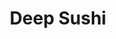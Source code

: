 ---
layout: place
title: "Deep Sushi"
permalink: /texas/dallas/deep-sushi.html
stateAbbr: TX
stateName: Texas
cityName: Dallas
seo:
  name: "Deep Sushi"
  type: Restaurant
  links: https://deepsushi.site/
description: "Veteran Japanese eatery with specialty rolls,  happy hour & lunch deals in modern digs with a patio. Deep Sushi serves delicious sushi in Dallas, Texas. Try fresh Japanese dishes for a great dining experience. Available for takeout, delivery, lunch, and dinner."
place_id: ChIJ44ttwN2YToYRb0eFQ3ykLVk
photos:
  - name: >-
      places/ChIJ44ttwN2YToYRb0eFQ3ykLVk/photos/AeeoHcIISaSk93PdxWBuXcyKnKc_zaf4vBJ9mky1sZgc064-dxHClgZ5hRHu8BkMk3VLaMByY_sPndBMGaDQM_AjSa2OsZ38_-D1oAf2jz18a0dZRZ4b3ukM9ny9qfMiZYetHa6LkYfqaYQh2AdIjlS9r58QewqGK5044ZuYopcNso86CYAKkKOXsSbTodKbsR8E6Fa09G8rozsELfZBtxrlnDJfqa_MzaypWiui0llBqjSlLkF3j8Bl8tdp5i-l5erjKv7ujCB7P9_-eM6ScAvOuGuSNywctS7CHt83CApYuiZTUA
    widthPx: 3024
    heightPx: 4032
    authorAttributions:
      - displayName: Deep Sushi
        uri: https://maps.google.com/maps/contrib/102952048740567406664
        photoUri: >-
          https://lh3.googleusercontent.com/a-/ALV-UjV7So9rtQncH072FlwnJhYavnP6QviKMBsiKcsgWq0EMkzxaEg=s100-p-k-no-mo
    flagContentUri: >-
      https://www.google.com/local/imagery/report/?cb_client=maps_api_places.places_api&image_key=!1e10!2sAF1QipPanxPni0SmhyhzudwfJ5TvfE0teT1ctWXta5d7&hl=en-US
    googleMapsUri: >-
      https://www.google.com/maps/place//data=!3m4!1e2!3m2!1sAF1QipPanxPni0SmhyhzudwfJ5TvfE0teT1ctWXta5d7!2e10!4m2!3m1!1s0x864e98ddc06d8be3:0x592da47c4385476f
  - name: >-
      places/ChIJ44ttwN2YToYRb0eFQ3ykLVk/photos/AeeoHcLd7lqIGCoqtkQr8fXFmM8WuGGPbBh5_q7jmbquhk69qeRUq7z7dekjXDv58wKW1hN6lLTLMH1591AanJLwMwPWHADk_5J1udBe8uB2kZVuDrr4HQABcjQbLOZSEvXfcajWc2LeniVir1BdDb5QY_FkYtVV3mUBYb9QEeVOPq6belm0wicyACr8CF3SoIGz8yM9A_G6JKq6tcmxZkHQCqpJeV3h2oj-ZAc4mUkjP2szQeI5AC_SOEbGPKSb_lNVdq37zjX4KVG2PrxjaDGQe3BgFq0w6FHFwFgT8esi3qx90g
    widthPx: 640
    heightPx: 468
    authorAttributions:
      - displayName: Deep Sushi
        uri: https://maps.google.com/maps/contrib/102952048740567406664
        photoUri: >-
          https://lh3.googleusercontent.com/a-/ALV-UjV7So9rtQncH072FlwnJhYavnP6QviKMBsiKcsgWq0EMkzxaEg=s100-p-k-no-mo
    flagContentUri: >-
      https://www.google.com/local/imagery/report/?cb_client=maps_api_places.places_api&image_key=!1e10!2sAF1QipPd5tdFNrxvXFtUaudmnqSahrfZKdgmCsWX98kp&hl=en-US
    googleMapsUri: >-
      https://www.google.com/maps/place//data=!3m4!1e2!3m2!1sAF1QipPd5tdFNrxvXFtUaudmnqSahrfZKdgmCsWX98kp!2e10!4m2!3m1!1s0x864e98ddc06d8be3:0x592da47c4385476f
  - name: >-
      places/ChIJ44ttwN2YToYRb0eFQ3ykLVk/photos/AeeoHcK-e-g6TCJlwnMtHqsV4GkxxP11lV7KyOo5qU6a_r7U692ejLkxTB1iCNFyoDf3QR2kFZGJH99yzIGBLE9zboPV6DKDxjangw2k9T-ZEgxDnTDXYSHnUlg0TAEG2V7UMvMiLu2gxILJuoaP4wTYobCTq1ZEVOQZIKeQhjZuJXQR5-yLUphjbjpak4alPhGdW-xfTZnwpxmYXd6S9zUbSrBO9oGvlo0kyw8fO7sBiC_VWnMh3-AfelBimFLynehdFl5QnSz3jDuonYA7xnvmfeOdSLUtVlJDj6kSakoiwKOxB7QXmb4wdbb-oGaf3SSkPbZUYTD21a3OwHRlvZLsPL2sx1CS4HyyrUrELlu2NsSjfwDGMhd15AxAOFVvQ3yC3AMjFb4F-Jf9zYEywhiCOkbNLCyyrbX5sPHlKnVdqkphRQ
    widthPx: 4800
    heightPx: 3200
    authorAttributions:
      - displayName: Luis Fernando Gutiérrez
        uri: https://maps.google.com/maps/contrib/108112094198007711766
        photoUri: >-
          https://lh3.googleusercontent.com/a-/ALV-UjUpx3vSb2woF7uytiAL4zYQi95yHMUOTIVj3Q-2aGckngRP4tgn=s100-p-k-no-mo
    flagContentUri: >-
      https://www.google.com/local/imagery/report/?cb_client=maps_api_places.places_api&image_key=!1e10!2sCIHM0ogKEICAgID_zZ-oYA&hl=en-US
    googleMapsUri: >-
      https://www.google.com/maps/place//data=!3m4!1e2!3m2!1sCIHM0ogKEICAgID_zZ-oYA!2e10!4m2!3m1!1s0x864e98ddc06d8be3:0x592da47c4385476f
  - name: >-
      places/ChIJ44ttwN2YToYRb0eFQ3ykLVk/photos/AeeoHcLkNmgYCctGfB2eNSAQrLt76GWMXnbCc1n042Qhh0x-XRHk0mWU9yO7r75EdpKaWFhDCow_7T8Y55hIlxRoYS7AX0z4JrBtb_aPWjw0QiUz6e7m-Xo-HoI8uApozC2hI4kTqIMiZ41sNyQ2uLqVb1F6WpArlQ1aScf7aJaczP2bBjeKDZBB9L0ag8e6oayKdOd9XtOBiBSyKAQzHOMQKB_VcGNpy1vgkodzraYbF-wH16b1RI09QJAbGDJbQx0UgZNiUu_R5GBQAeEx5qGmlBi0DPGZdicqF-M5hrv3-62olqGkxtl7uMFx9kkS5DCth4ldatltMz5V_7iGKwHMiGPjqh2SlBtsZUsbMA_4_brBVa2QHC7WfOBggRdH5JcftZpyCNcsGm18M9rxhwZ8xC3brQeZoXf6fR-p0vZN-qBUIQ
    widthPx: 2992
    heightPx: 2992
    authorAttributions:
      - displayName: Allan Rivas
        uri: https://maps.google.com/maps/contrib/108693429635342146667
        photoUri: >-
          https://lh3.googleusercontent.com/a-/ALV-UjWmuqeoBIIy1gM3aa1kN-HoatYSMt_kM90UgUEnqjrjo2YjrxqNng=s100-p-k-no-mo
    flagContentUri: >-
      https://www.google.com/local/imagery/report/?cb_client=maps_api_places.places_api&image_key=!1e10!2sCIHM0ogKEICAgIC77s_WCA&hl=en-US
    googleMapsUri: >-
      https://www.google.com/maps/place//data=!3m4!1e2!3m2!1sCIHM0ogKEICAgIC77s_WCA!2e10!4m2!3m1!1s0x864e98ddc06d8be3:0x592da47c4385476f
  - name: >-
      places/ChIJ44ttwN2YToYRb0eFQ3ykLVk/photos/AeeoHcKkb_Qnk47ZG9YSWYxGMWYdTTmPvTr8P0IvSsx0LMWHmIzLefP_pMbk54r3KOYQqmj6F9DqFufrbUsD6eqYZ3V1plcupURl6ZeeH1AyQyrOc-PwfIfbJW7OVsn5D_TrCpfc8WG24eKBs8mP0uSbsTyJKaarzT-GeOqC5Z489yzFqnqsR9ShJyvu6pUicXpFQMqxgL4du0LjhuL2Z8UcoE7nR7lXp1qOR2Ext48rPGmJIfBd9ipfQPC41AY2iZ_FUwquVcvUjPfaPgWb6TzBGLmmGaEFNb65P6STtZTG2TJGo8sbaXbR5O3iUHEJiToK38PWsA5Db2Toay6DwL-QB6sjvQJhL2C5ID3QCY0jkAY-Hg20USe6V-TK7koJIOVOQroqptFpkS5aKTLxy1hyLEvwBOlVGPtUWjYmhZJ77_-JBIc
    widthPx: 4032
    heightPx: 2268
    authorAttributions:
      - displayName: Katherine Turner
        uri: https://maps.google.com/maps/contrib/116580083629024031506
        photoUri: >-
          https://lh3.googleusercontent.com/a-/ALV-UjXuPPUKlzM8TkmlIZtJ1NRH6EZShKy_ueW41E81Zd2JdgxA18Dr9Q=s100-p-k-no-mo
    flagContentUri: >-
      https://www.google.com/local/imagery/report/?cb_client=maps_api_places.places_api&image_key=!1e10!2sCIHM0ogKEICAgICr2d709AE&hl=en-US
    googleMapsUri: >-
      https://www.google.com/maps/place//data=!3m4!1e2!3m2!1sCIHM0ogKEICAgICr2d709AE!2e10!4m2!3m1!1s0x864e98ddc06d8be3:0x592da47c4385476f
  - name: >-
      places/ChIJ44ttwN2YToYRb0eFQ3ykLVk/photos/AeeoHcKuYwSNG4QdX-R44_FaAVTMrjL8fhcWrPf8CXtNEnvs1FK1-3rF2DOJmfkypBkGEbLiWc5HU-cpRPqCGi9gbnRdiflTCkmrUc3CMnYsVQfpS_N5_0-kLW1MtLN_RxIAJVv6I4H7dPi24f4kgTu2Xptn9VEwgHxmUEhLFzweuUcbAaZkrw2geFNM4IDbENjxujE8yuy6-XJ9A0gLUEd6ZQBZoDo1cBSg5PZF-kQgBD8HceIEl-X7PaLiz2vkdLf81a4uNRpgSNR8ZWQIDZxaCGECT-0qJOWk5vYvtAognxBKyB46Yw_k5g_crWGfzkc54X4UimAeVCaNKCBmTseq9NUsXXcb6Vd9D_smjKNoTLG99goMvBORSQowdcFHUsfh8z-TmL25gQxBk6aOs9ox4PiJo4DgBXHK2lqe-1WZqt5N5Q
    widthPx: 4032
    heightPx: 2268
    authorAttributions:
      - displayName: Katherine Turner
        uri: https://maps.google.com/maps/contrib/116580083629024031506
        photoUri: >-
          https://lh3.googleusercontent.com/a-/ALV-UjXuPPUKlzM8TkmlIZtJ1NRH6EZShKy_ueW41E81Zd2JdgxA18Dr9Q=s100-p-k-no-mo
    flagContentUri: >-
      https://www.google.com/local/imagery/report/?cb_client=maps_api_places.places_api&image_key=!1e10!2sCIHM0ogKEICAgICr2d70DA&hl=en-US
    googleMapsUri: >-
      https://www.google.com/maps/place//data=!3m4!1e2!3m2!1sCIHM0ogKEICAgICr2d70DA!2e10!4m2!3m1!1s0x864e98ddc06d8be3:0x592da47c4385476f
  - name: >-
      places/ChIJ44ttwN2YToYRb0eFQ3ykLVk/photos/AeeoHcK-FQPYMCpJFWjgRbW44zChd5piGSw6zbHMHHh8w8PdfqBmNYYewk9PSerN2Q4rzunhS_Pp17eOJS_c5j8RcSpLIMQ_nF0VCxbVqrcd_r-U6QSMpHcc0tjNZoI3MLO4Onktg8M9RTvHNxhvYQiRXu3EW1_rSUYVv9lS3J2NIyUBozkI-F_J7TsW_vXwz21To7kkFFBQgCl24qCw5-wgl__uWbmZ2-8TH9jM84QlMUPlFF7GpQ09rbMfE704ugXvtwT6Gy4gQMwOD4fD6D37wYmVi3jN2OIuse2j8vaGx-pV6Bm3DMwROdCjcFRi7hkXNPPkCWl_s76ik8tdGNRJQ8TM0mIoqHbE8ptLXr5fMg2-WjHzw0-0-YymrezBX1vGN4nB4LDoTBMjGuaImlZ9z4gqhpH5wMtww1gHnhdjVisQdQ
    widthPx: 3072
    heightPx: 4080
    authorAttributions:
      - displayName: Erin M. Johnson
        uri: https://maps.google.com/maps/contrib/106922605107252363253
        photoUri: >-
          https://lh3.googleusercontent.com/a-/ALV-UjW39p7f1rWWYENhdudLUlhxHZ1OfIcZP1CO5d74drPoI9Bv2AiJyQ=s100-p-k-no-mo
    flagContentUri: >-
      https://www.google.com/local/imagery/report/?cb_client=maps_api_places.places_api&image_key=!1e10!2sCIHM0ogKEICAgICzzPH8dw&hl=en-US
    googleMapsUri: >-
      https://www.google.com/maps/place//data=!3m4!1e2!3m2!1sCIHM0ogKEICAgICzzPH8dw!2e10!4m2!3m1!1s0x864e98ddc06d8be3:0x592da47c4385476f
  - name: >-
      places/ChIJ44ttwN2YToYRb0eFQ3ykLVk/photos/AeeoHcJ5Yc6elM6PJkLe61I9ktvOFFYycygv4lryIxlFh3XgpBWak9Tz_5E0PLGDs6qMn0DVo65mXDFlRYur7QvnmypUVajUC1Rg0YtivvtfI7DLNO_sAjGRau2uF01zqwiIhCkKsZ4oVq1RFbxsFa7IVdA1x4REXThiRcHJqAw7aU0ceeXpMf8TQ0WAeeN2apLwFOTL3kXDxA_SwWT-okZvP0l1CwUS9nm61BuC6AHXUDw3dXx1AptZ4MeULSwiG7XCrOOelj84059QOz2Ic4xKfacQWlyCenKu5kRNB4Ky-64OZXLcSl8NqSRtJusbRd6xQasb9Cl-kAObvlw39AVQyHp7KejEBG1ehKHfgTzmIYcz-e0CPEs_Nj4EYqHLx2dtE682I351y8szVI23q0Kw2lY27xwvQB-_HS4fibQcBAs
    widthPx: 3024
    heightPx: 4032
    authorAttributions:
      - displayName: Farhad Hassani
        uri: https://maps.google.com/maps/contrib/116901231930877797840
        photoUri: >-
          https://lh3.googleusercontent.com/a-/ALV-UjWNbUCNhkRq9kNc5xcwsc5D0so-wQNvTFLOzE4ok7pkqUWDG-d3=s100-p-k-no-mo
    flagContentUri: >-
      https://www.google.com/local/imagery/report/?cb_client=maps_api_places.places_api&image_key=!1e10!2sCIHM0ogKEICAgICq8Lq5Gg&hl=en-US
    googleMapsUri: >-
      https://www.google.com/maps/place//data=!3m4!1e2!3m2!1sCIHM0ogKEICAgICq8Lq5Gg!2e10!4m2!3m1!1s0x864e98ddc06d8be3:0x592da47c4385476f
  - name: >-
      places/ChIJ44ttwN2YToYRb0eFQ3ykLVk/photos/AeeoHcLAah-bA8zgE1J4K4G5pFgzqSjQfxh9a1nPdi6ePXO43QFNMhOCPT7cnjHpe36OKiLo3-Kxm_cD-WuPM8cIepgAiAPqEG9PlciXEmAtIWitCIuKsZKacoBxiXVSQvzaxLkWYvP9VxLBr9WPjKdRXy2p6vlGY1YJeCeyqQY8ADgMgxJmyvP3GQs_bhkqix8STox6uBPoOXCdPOa1XCJr8QmMth2LxqqjdyLJso_p4Ooi-OwNdDIheWHitBh5dbSE2W8rYGv9yc46Xg3RN2SD5lPQQ8Xpfajz0K7WHAjvlTR62ZohxYQhf6LmyW2h6qKGitmzkfvQ-bCWBZFPkyYVV8w0on-vHTGJLVJXj5INeuXvGHAEihwTbM3-XAuvF4Ob7yUgA1fkwJXVGVUm8TERrfkkOk_yqS6SB6oAXS4tDXu-QSwz
    widthPx: 3024
    heightPx: 4032
    authorAttributions:
      - displayName: Daneshia James
        uri: https://maps.google.com/maps/contrib/116305381065953277289
        photoUri: >-
          https://lh3.googleusercontent.com/a-/ALV-UjVaYdGJYUc09DOdRZRB2313Dfu4G0so7OsYVjSYGrlSACJroTZn=s100-p-k-no-mo
    flagContentUri: >-
      https://www.google.com/local/imagery/report/?cb_client=maps_api_places.places_api&image_key=!1e10!2sCIHM0ogKEICAgICNzqWyhAE&hl=en-US
    googleMapsUri: >-
      https://www.google.com/maps/place//data=!3m4!1e2!3m2!1sCIHM0ogKEICAgICNzqWyhAE!2e10!4m2!3m1!1s0x864e98ddc06d8be3:0x592da47c4385476f
  - name: >-
      places/ChIJ44ttwN2YToYRb0eFQ3ykLVk/photos/AeeoHcIN_Hw0_tn0UWX4IbkCE2k1-kAPmDV5F0puqdBhiHxcMdTHgLOOCcGQ2JWyfvFvLQZDW0RnyFSdMT2X_qeS-SZGunLFfdBEZ_E2hmVlejwRTAD6TunA0WZ57GP18bG5Pgt3hMVrOyb-SfVFUVcpq21yLz0NnX95qVyK_nVaLPnglqtfFuErDV8LOAtJqYjRpVG5rHSltq3dLlR0xkgXTCOjzh7ao6KJ5euAgxKbkIkwHLS-W1BbJqh1UvC0SDb5TGx8_PiKuZXU2KPt3BnV2Zs61lezY8iEkkRacnE2p3p1N9nUrJq2FV1IfbM6qvvVqJ7hdahArPCU82fSW4A24z_dNBOGWO_7XCaHul7oNPea84Kei_V7MmcJfXwF7GdxYZqXKYjd3ObaZYFiXDoPLMEzRPPYCh9EQyPTW15C3NY17qdk
    widthPx: 768
    heightPx: 960
    authorAttributions:
      - displayName: Anna Hoffman
        uri: https://maps.google.com/maps/contrib/115023965570961595338
        photoUri: >-
          https://lh3.googleusercontent.com/a-/ALV-UjXABEV3Ue5TlfV9XjwF-jHjOCO5vnFQje9XCEdj90FJy32AQGhx=s100-p-k-no-mo
    flagContentUri: >-
      https://www.google.com/local/imagery/report/?cb_client=maps_api_places.places_api&image_key=!1e10!2sCIHM0ogKEICAgIDOpNyp4wE&hl=en-US
    googleMapsUri: >-
      https://www.google.com/maps/place//data=!3m4!1e2!3m2!1sCIHM0ogKEICAgIDOpNyp4wE!2e10!4m2!3m1!1s0x864e98ddc06d8be3:0x592da47c4385476f
address: 2624 Elm St, Dallas, TX 75226, USA
street: 2624 Elm St
city: Dallas
state: TX
zip: '75226'
country: USA
neighborhood: Old East Dallas
latitude: '32.784097'
longitude: '-96.785553'
accessibility_options:
  wheelchairAccessibleParking: true
  wheelchairAccessibleEntrance: true
  wheelchairAccessibleRestroom: true
  wheelchairAccessibleSeating: true
business_status: OPERATIONAL
name: Deep Sushi
google_maps_links:
  directionsUri: >-
    https://www.google.com/maps/dir//''/data=!4m7!4m6!1m1!4e2!1m2!1m1!1s0x864e98ddc06d8be3:0x592da47c4385476f!3e0
  placeUri: https://maps.google.com/?cid=6425973096943273839
  writeAReviewUri: >-
    https://www.google.com/maps/place//data=!4m3!3m2!1s0x864e98ddc06d8be3:0x592da47c4385476f!12e1
  reviewsUri: >-
    https://www.google.com/maps/place//data=!4m4!3m3!1s0x864e98ddc06d8be3:0x592da47c4385476f!9m1!1b1
  photosUri: >-
    https://www.google.com/maps/place//data=!4m3!3m2!1s0x864e98ddc06d8be3:0x592da47c4385476f!10e5
primary_type: Sushi Restaurant
opening_hours:
  regular: null
  current: null
secondary_opening_hours:
  regular:
    weekdayDescriptions: null
    type: null
  current:
    weekdayDescriptions: null
    type: null
phone: (469) 530-0527
price_level: PRICE_LEVEL_MODERATE
price_range: $20 &ndash; $30
rating: '4.4'
rating_count: 1433
website: https://deepsushi.site/
reviews:
  - name: >-
      places/ChIJ44ttwN2YToYRb0eFQ3ykLVk/reviews/ChZDSUhNMG9nS0VJQ0FnSUN6enFMS2ZnEAE
    relativePublishTimeDescription: 10 months ago
    rating: 4
    text:
      text: >-
        TL;DR fresh, tasty, good price. Deep Sushi was very nice. It was our
        first time going in and they took great care of us. Typically sushi for
        two means spending over $100 but we left full and satisfied including an
        amazing dessert for around $80. We did not have any alcohol though and
        that would likely have pushed us over the $100 mark. Everything tasted
        fresh and delicious and had unique but vibrant flavors. I will be
        returning in the near future. Great spot for a date or family dinner. Oh
        and they have a weekend happy hour which is hard to find these days.
      languageCode: en
    originalText:
      text: >-
        TL;DR fresh, tasty, good price. Deep Sushi was very nice. It was our
        first time going in and they took great care of us. Typically sushi for
        two means spending over $100 but we left full and satisfied including an
        amazing dessert for around $80. We did not have any alcohol though and
        that would likely have pushed us over the $100 mark. Everything tasted
        fresh and delicious and had unique but vibrant flavors. I will be
        returning in the near future. Great spot for a date or family dinner. Oh
        and they have a weekend happy hour which is hard to find these days.
      languageCode: en
    authorAttribution:
      displayName: Conor Bellchambers
      uri: https://www.google.com/maps/contrib/105459651374757589134/reviews
      photoUri: >-
        https://lh3.googleusercontent.com/a-/ALV-UjWoSvPGizwzP2PCxJtZSJrH96mCa1IUjBCHjDyOAG9bwu6sAJDGOQ=s128-c0x00000000-cc-rp-mo-ba6
    publishTime: '2024-06-02T03:08:08.326469Z'
    flagContentUri: >-
      https://www.google.com/local/review/rap/report?postId=ChZDSUhNMG9nS0VJQ0FnSUN6enFMS2ZnEAE&d=17924085&t=1
    googleMapsUri: >-
      https://www.google.com/maps/reviews/data=!4m6!14m5!1m4!2m3!1sChZDSUhNMG9nS0VJQ0FnSUN6enFMS2ZnEAE!2m1!1s0x864e98ddc06d8be3:0x592da47c4385476f
  - name: >-
      places/ChIJ44ttwN2YToYRb0eFQ3ykLVk/reviews/ChdDSUhNMG9nS0VJQ0FnSURQa2YzWHd3RRAB
    relativePublishTimeDescription: 4 months ago
    rating: 5
    text:
      text: >-
        For a great hangout experience, I recommend this spot, which serves
        outstanding drinks and food. Be adventurous and try different menu
        items. It is a location that demands a visit. The staff are notably
        friendly.
      languageCode: en
    originalText:
      text: >-
        For a great hangout experience, I recommend this spot, which serves
        outstanding drinks and food. Be adventurous and try different menu
        items. It is a location that demands a visit. The staff are notably
        friendly.
      languageCode: en
    authorAttribution:
      displayName: Virgie
      uri: https://www.google.com/maps/contrib/110518437421079133720/reviews
      photoUri: >-
        https://lh3.googleusercontent.com/a-/ALV-UjXVogviNXgGa7lFKnqvOoNPsQD6NRCW5-0WYo6wvWCxsk8-QN5NmQ=s128-c0x00000000-cc-rp-mo-ba6
    publishTime: '2024-12-03T06:54:18.203660Z'
    flagContentUri: >-
      https://www.google.com/local/review/rap/report?postId=ChdDSUhNMG9nS0VJQ0FnSURQa2YzWHd3RRAB&d=17924085&t=1
    googleMapsUri: >-
      https://www.google.com/maps/reviews/data=!4m6!14m5!1m4!2m3!1sChdDSUhNMG9nS0VJQ0FnSURQa2YzWHd3RRAB!2m1!1s0x864e98ddc06d8be3:0x592da47c4385476f
  - name: >-
      places/ChIJ44ttwN2YToYRb0eFQ3ykLVk/reviews/ChZDSUhNMG9nS0VJQ0FnSURYcmVmck9REAE
    relativePublishTimeDescription: 5 months ago
    rating: 4
    text:
      text: >-
        Service was quick, waitress was kind, outside area was good experience.
        The Patriot was a yummy roll, thought the ramen was good portioned but
        okay flavor to it.
      languageCode: en
    originalText:
      text: >-
        Service was quick, waitress was kind, outside area was good experience.
        The Patriot was a yummy roll, thought the ramen was good portioned but
        okay flavor to it.
      languageCode: en
    authorAttribution:
      displayName: Bre Stotts
      uri: https://www.google.com/maps/contrib/117819934186732901733/reviews
      photoUri: >-
        https://lh3.googleusercontent.com/a-/ALV-UjVRiP4cilMCCo6-wZlzq8--7gGzEc6ajrqb09K6hmoLpTL9DjZ43w=s128-c0x00000000-cc-rp-mo-ba3
    publishTime: '2024-10-30T05:45:16.702327Z'
    flagContentUri: >-
      https://www.google.com/local/review/rap/report?postId=ChZDSUhNMG9nS0VJQ0FnSURYcmVmck9REAE&d=17924085&t=1
    googleMapsUri: >-
      https://www.google.com/maps/reviews/data=!4m6!14m5!1m4!2m3!1sChZDSUhNMG9nS0VJQ0FnSURYcmVmck9REAE!2m1!1s0x864e98ddc06d8be3:0x592da47c4385476f
  - name: >-
      places/ChIJ44ttwN2YToYRb0eFQ3ykLVk/reviews/ChdDSUhNMG9nS0VJQ0FnSURKenFpNnhRRRAB
    relativePublishTimeDescription: a year ago
    rating: 5
    text:
      text: >-
        I love fried sushi and was looking for a sushi bar skilled at it. The
        food was amazing. I believe the fried rice is the best in Dallas. I
        tried all the food I could stomach and afford in one setting and wasn’t
        disappointed. I came at a great time. It’s a great place to chill after
        working all day. They have happy hour specials that include drinks and
        appetizers. The waiter was so kind and had a great personality. He gave
        me many recommendations and made sure I enjoyed my stay. You can pay on
        the tablet your server has. It looks like they even take mobile pay.
        Feedback: Only advice is the waiter’s zone partners could definitely
        speak to guests that aren’t their own. They look at you for sure but
        that could be followed by a greeting or a smile. They talk to themselves
        and their guests, but if you are going to refill a water, or stare at
        your partner’s guests, speak too.
      languageCode: en
    originalText:
      text: >-
        I love fried sushi and was looking for a sushi bar skilled at it. The
        food was amazing. I believe the fried rice is the best in Dallas. I
        tried all the food I could stomach and afford in one setting and wasn’t
        disappointed. I came at a great time. It’s a great place to chill after
        working all day. They have happy hour specials that include drinks and
        appetizers. The waiter was so kind and had a great personality. He gave
        me many recommendations and made sure I enjoyed my stay. You can pay on
        the tablet your server has. It looks like they even take mobile pay.
        Feedback: Only advice is the waiter’s zone partners could definitely
        speak to guests that aren’t their own. They look at you for sure but
        that could be followed by a greeting or a smile. They talk to themselves
        and their guests, but if you are going to refill a water, or stare at
        your partner’s guests, speak too.
      languageCode: en
    authorAttribution:
      displayName: The Black Critic Reviews
      uri: https://www.google.com/maps/contrib/113576742430013063661/reviews
      photoUri: >-
        https://lh3.googleusercontent.com/a-/ALV-UjWKibFDz-yxTOZObiVD4TDxpV4UAn6es1R8B8IlM878Tq2B2Do=s128-c0x00000000-cc-rp-mo-ba4
    publishTime: '2023-07-17T05:18:36.186274Z'
    flagContentUri: >-
      https://www.google.com/local/review/rap/report?postId=ChdDSUhNMG9nS0VJQ0FnSURKenFpNnhRRRAB&d=17924085&t=1
    googleMapsUri: >-
      https://www.google.com/maps/reviews/data=!4m6!14m5!1m4!2m3!1sChdDSUhNMG9nS0VJQ0FnSURKenFpNnhRRRAB!2m1!1s0x864e98ddc06d8be3:0x592da47c4385476f
  - name: >-
      places/ChIJ44ttwN2YToYRb0eFQ3ykLVk/reviews/ChZDSUhNMG9nS0VJQ0FnSUNyakx6TkZREAE
    relativePublishTimeDescription: 9 months ago
    rating: 5
    text:
      text: >-
        Parking is HORRIBLE, and you will more than likely have to pay if you
        wanna eat here. Sadly. Also, this area is LOADED with homeless people
        continuously trying to talk to you while you are just trying to get in
        the restaurant to eat. Once you get past those things, get ready to be
        amazed. The food is fantastic, simple as that.
      languageCode: en
    originalText:
      text: >-
        Parking is HORRIBLE, and you will more than likely have to pay if you
        wanna eat here. Sadly. Also, this area is LOADED with homeless people
        continuously trying to talk to you while you are just trying to get in
        the restaurant to eat. Once you get past those things, get ready to be
        amazed. The food is fantastic, simple as that.
      languageCode: en
    authorAttribution:
      displayName: J. Williams
      uri: https://www.google.com/maps/contrib/100173359590710027620/reviews
      photoUri: >-
        https://lh3.googleusercontent.com/a-/ALV-UjW0Doiar3v6Ub9P27limrCP7OhJnosrkI2bpRAXZhV88wQ_jZtzJQ=s128-c0x00000000-cc-rp-mo-ba5
    publishTime: '2024-07-04T14:47:40.284467Z'
    flagContentUri: >-
      https://www.google.com/local/review/rap/report?postId=ChZDSUhNMG9nS0VJQ0FnSUNyakx6TkZREAE&d=17924085&t=1
    googleMapsUri: >-
      https://www.google.com/maps/reviews/data=!4m6!14m5!1m4!2m3!1sChZDSUhNMG9nS0VJQ0FnSUNyakx6TkZREAE!2m1!1s0x864e98ddc06d8be3:0x592da47c4385476f
parking_options:
  paidParkingLot: true
  paidStreetParking: true
payment_options:
  acceptsCreditCards: true
  acceptsDebitCards: true
  acceptsCashOnly: false
  acceptsNfc: true
allow_dogs: null
curbside_pickup: false
delivery: true
dine_in: true
good_for_children: true
good_for_groups: true
good_for_sports: false
live_music: false
menu_for_children: true
outdoor_seating: true
reservable: true
restroom: true
serves_beer: true
serves_breakfast: false
serves_brunch: false
serves_cocktails: true
serves_coffee: null
serves_dinner: true
serves_dessert: true
serves_lunch: true
serves_vegetarian_food: true
serves_wine: true
takeout: true
summary: >-
  Veteran Japanese eatery with specialty rolls,  happy hour & lunch deals in
  modern digs with a patio.

---